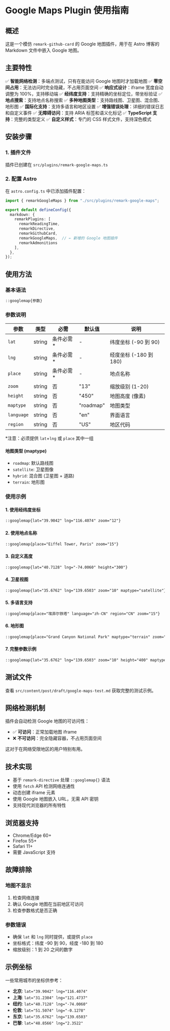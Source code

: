 # Google Maps Plugin 使用指南

## 概述

这是一个模仿 `remark-github-card` 的 Google 地图插件，用于在 Astro 博客的 Markdown 文件中嵌入 Google 地图。

## 主要特性

✅ **智能网络检测**：多端点测试，只有在能访问 Google 地图时才加载地图
✅ **零空间占用**：无法访问时完全隐藏，不占用页面空间
✅ **响应式设计**：iframe 宽度自动调整为 100%，支持移动端
✅ **经纬度支持**：支持精确的坐标定位，带坐标验证
✅ **地点搜索**：支持地点名称搜索
✅ **多种地图类型**：支持路线图、卫星图、混合图、地形图
✅ **国际化支持**：支持多语言和地区设置
✅ **增强错误处理**：详细的错误日志和自定义事件
✅ **无障碍访问**：支持 ARIA 标签和语义化标记
✅ **TypeScript 支持**：完整的类型定义
✅ **自定义样式**：专门的 CSS 样式文件，支持深色模式

## 安装步骤

### 1. 插件文件
插件已创建在 `src/plugins/remark-google-maps.ts`

### 2. 配置 Astro
在 `astro.config.ts` 中已添加插件配置：

```typescript
import { remarkGoogleMaps } from "./src/plugins/remark-google-maps";

export default defineConfig({
  markdown: {
    remarkPlugins: [
      remarkReadingTime, 
      remarkDirective, 
      remarkGithubCard, 
      remarkGoogleMaps,  // ← 新增的 Google 地图插件
      remarkAdmonitions
    ],
  },
});
```

## 使用方法

### 基本语法

```markdown
::googlemap{参数}
```

### 参数说明

| 参数 | 类型 | 必需 | 默认值 | 说明 |
|------|------|------|--------|------|
| `lat` | string | 条件必需* | - | 纬度坐标 (-90 到 90) |
| `lng` | string | 条件必需* | - | 经度坐标 (-180 到 180) |
| `place` | string | 条件必需* | - | 地点名称 |
| `zoom` | string | 否 | "13" | 缩放级别 (1-20) |
| `height` | string | 否 | "450" | 地图高度 (像素) |
| `maptype` | string | 否 | "roadmap" | 地图类型 |
| `language` | string | 否 | "en" | 界面语言 |
| `region` | string | 否 | "US" | 地区代码 |

*注意：必须提供 `lat`+`lng` 或 `place` 其中一组

#### 地图类型 (maptype)
- `roadmap`: 默认路线图
- `satellite`: 卫星图像
- `hybrid`: 混合图 (卫星图 + 道路)
- `terrain`: 地形图

### 使用示例

#### 1. 使用经纬度坐标
```markdown
::googlemap{lat="39.9042" lng="116.4074" zoom="12"}
```

#### 2. 使用地点名称
```markdown
::googlemap{place="Eiffel Tower, Paris" zoom="15"}
```

#### 3. 自定义高度
```markdown
::googlemap{lat="40.7128" lng="-74.0060" height="300"}
```

#### 4. 卫星视图
```markdown
::googlemap{lat="35.6762" lng="139.6503" zoom="10" maptype="satellite"}
```

#### 5. 多语言支持
```markdown
::googlemap{place="埃菲尔铁塔" language="zh-CN" region="CN" zoom="15"}
```

#### 6. 地形图
```markdown
::googlemap{place="Grand Canyon National Park" maptype="terrain" zoom="12"}
```

#### 7. 完整参数示例
```markdown
::googlemap{lat="35.6762" lng="139.6503" zoom="10" height="400" maptype="hybrid" language="ja" region="JP"}
```

## 测试文件

查看 `src/content/post/draft/google-maps-test.md` 获取完整的测试示例。

## 网络检测机制

插件会自动检测 Google 地图的可访问性：

- ✅ **可访问**：正常加载地图 iframe
- ❌ **不可访问**：完全隐藏容器，不占用页面空间

这对于在网络受限地区的用户特别有用。

## 技术实现

- 基于 `remark-directive` 处理 `::googlemap{}` 语法
- 使用 `fetch` API 检测网络连通性
- 动态创建 iframe 元素
- 使用 Google 地图嵌入 URL，无需 API 密钥
- 支持现代浏览器的所有特性

## 浏览器支持

- Chrome/Edge 60+
- Firefox 55+
- Safari 11+
- 需要 JavaScript 支持

## 故障排除

### 地图不显示
1. 检查网络连接
2. 确认 Google 地图在当前地区可访问
3. 检查参数格式是否正确

### 参数错误
- 确保 `lat` 和 `lng` 同时提供，或提供 `place`
- 坐标格式：纬度 -90 到 90，经度 -180 到 180
- 缩放级别：1 到 20 之间的数字

## 示例坐标

一些常用城市的坐标供参考：

- **北京**: `lat="39.9042" lng="116.4074"`
- **上海**: `lat="31.2304" lng="121.4737"`
- **纽约**: `lat="40.7128" lng="-74.0060"`
- **伦敦**: `lat="51.5074" lng="-0.1278"`
- **东京**: `lat="35.6762" lng="139.6503"`
- **巴黎**: `lat="48.8566" lng="2.3522"`
